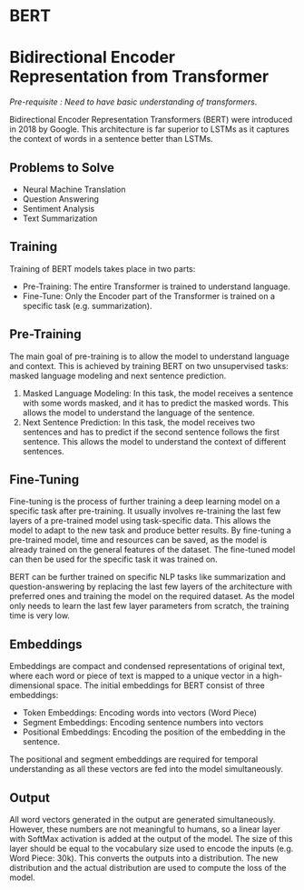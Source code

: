 # BERT

# Bidirectional Encoder Representation from Transformer

*Pre-requisite : Need to have basic understanding of transformers*.

Bidirectional Encoder Representation Transformers (BERT) were introduced in 2018 by Google. This architecture is far superior to LSTMs as it captures the context of words in a sentence better than LSTMs.

## Problems to Solve
- Neural Machine Translation
- Question Answering
- Sentiment Analysis
- Text Summarization

## Training
Training of BERT models takes place in two parts:
- Pre-Training: The entire Transformer is trained to understand language.
- Fine-Tune: Only the Encoder part of the Transformer is trained on a specific task (e.g. summarization).

## Pre-Training
The main goal of pre-training is to allow the model to understand language and context. This is achieved by training BERT on two unsupervised tasks: masked language modeling and next sentence prediction.
1. Masked Language Modeling: In this task, the model receives a sentence with some words masked, and it has to predict the masked words. This allows the model to understand the language of the sentence.
2. Next Sentence Prediction: In this task, the model receives two sentences and has to predict if the second sentence follows the first sentence. This allows the model to understand the context of different sentences.

## Fine-Tuning
Fine-tuning is the process of further training a deep learning model on a specific task after pre-training. It usually involves re-training the last few layers of a pre-trained model using task-specific data. This allows the model to adapt to the new task and produce better results. By fine-tuning a pre-trained model, time and resources can be saved, as the model is already trained on the general features of the dataset. The fine-tuned model can then be used for the specific task it was trained on.

BERT can be further trained on specific NLP tasks like summarization and question-answering by replacing the last few layers of the architecture with preferred ones and training the model on the required dataset. As the model only needs to learn the last few layer parameters from scratch, the training time is very low.

## Embeddings
Embeddings are compact and condensed representations of original text, where each word or piece of text is mapped to a unique vector in a high-dimensional space. 
The initial embeddings for BERT consist of three embeddings:
- Token Embeddings: Encoding words into vectors (Word Piece)
- Segment Embeddings: Encoding sentence numbers into vectors
- Positional Embeddings: Encoding the position of the embedding in the sentence.

The positional and segment embeddings are required for temporal understanding as all these vectors are fed into the model simultaneously.

## Output
All word vectors generated in the output are generated simultaneously. However, these numbers are not meaningful to humans, so a linear layer with SoftMax activation is added at the output of the model. The size of this layer should be equal to the vocabulary size used to encode the inputs (e.g. Word Piece: 30k). This converts the outputs into a distribution. The new distribution and the actual distribution are used to compute the loss of the model.
